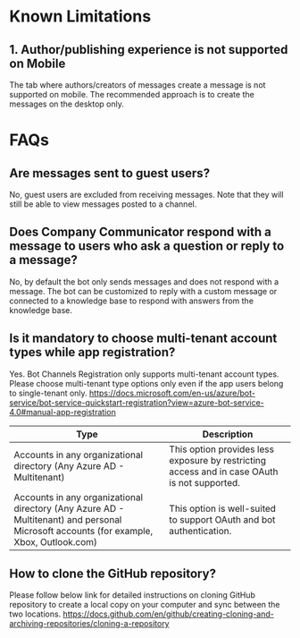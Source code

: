 # Known Limitations
## 1. Author/publishing experience is not supported on Mobile

The tab where authors/creators of messages create a message is not supported on mobile. The recommended approach is to create the messages on the desktop only.

# FAQs

## Are messages sent to guest users?
No, guest users are excluded from receiving messages. Note that they will still be able to view messages posted to a channel.

## Does Company Communicator respond with a message to users who ask a question or reply to a message?
No, by default the bot only sends messages and does not respond with a message. The bot can be customized to reply with a custom message or connected to a knowledge base to respond with answers from the knowledge base.

## Is it mandatory to choose multi-tenant account types while app registration?
Yes. Bot Channels Registration only supports multi-tenant account types. Please choose multi-tenant type options only even if the app users belong to single-tenant only.
https://docs.microsoft.com/en-us/azure/bot-service/bot-service-quickstart-registration?view=azure-bot-service-4.0#manual-app-registration

| Type | Description |
|--|--|
| Accounts in any organizational directory (Any Azure AD - Multitenant) | This option provides less exposure by restricting access and in case OAuth is not supported. |
| Accounts in any organizational directory (Any Azure AD - Multitenant) and personal Microsoft accounts (for example, Xbox, Outlook.com) | This option is well-suited to support OAuth and bot authentication. |

## How to clone the GitHub repository?
Please follow below link for detailed instructions on cloning GitHub repository to create a local copy on your computer and sync between the two locations.
https://docs.github.com/en/github/creating-cloning-and-archiving-repositories/cloning-a-repository
